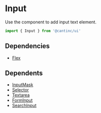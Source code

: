 # Input

Use the component to add input text element.

```typescript
import { Input } from '@cantinc/ui'
```

## Dependencies

- [Flex](/layout/flex)

## Dependents

- [InputMask](/interaction/input-mask)
- [Selector](/interaction/selector)
- [Textarea](/interaction/textarea)
- [FormInput](/forms/input)
- [SearchInput](/search/input)
